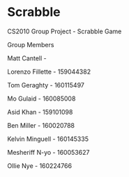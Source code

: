 # Scrabble
CS2010 Group Project - Scrabble Game

Group Members

  Matt Cantell - 
  
  Lorenzo Fillette - 159044382
  
  Tom Geraghty - 160115497
  
  Mo Gulaid - 160085008
  
  Asid Khan - 159101098
  
  Ben Miller - 160020788
  
  Kelvin Minguell - 160145335
  
  Mesheriff N-yo - 160053627
  
  Ollie Nye - 160224766
